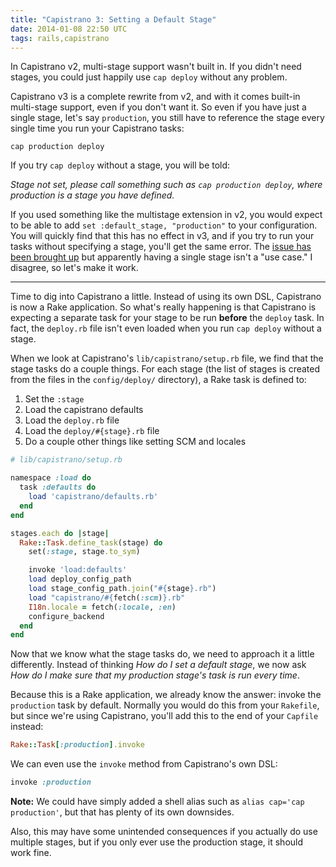 ```yaml
---
title: "Capistrano 3: Setting a Default Stage"
date: 2014-01-08 22:50 UTC
tags: rails,capistrano
---
```


In Capistrano v2, multi-stage support wasn't built in. If you didn't need stages, you could just happily
use `cap deploy` without any problem.

Capistrano v3 is a complete rewrite from v2, and with it comes built-in multi-stage support, even if you don't want it.
So even if you have just a single stage, let's say `production`, you still have to reference the stage every single time
you run your Capistrano tasks:

```
cap production deploy
```

If you try `cap deploy` without a stage, you will be told:

_Stage not set, please call something such as `cap production deploy`, where production is a stage you have defined._

If you used something like the multistage extension in v2, you would expect to be able to add `set :default_stage, "production"`
to your configuration. You will quickly find that this has no effect in v3, and if you try to run your tasks without specifying
a stage, you'll get the same error. The [issue has been brought up](https://github.com/capistrano/capistrano/issues/806)
but apparently having a single stage isn't a "use case." I disagree, so let's make it work.

---

Time to dig into Capistrano a little. Instead of using its own DSL, Capistrano is now a Rake application.
So what's really happening is that Capistrano is expecting a separate task for your stage to be run
__before__ the `deploy` task. In fact, the `deploy.rb` file isn't even loaded when you run `cap deploy`
without a stage.

When we look at Capistrano's `lib/capistrano/setup.rb` file, we find that the stage tasks do a couple things.
For each stage (the list of stages is created from the files in the `config/deploy/` directory), a Rake task is defined to:

1. Set the `:stage`
2. Load the capistrano defaults
3. Load the `deploy.rb` file
4. Load the `deploy/#{stage}.rb` file
5. Do a couple other things like setting SCM and locales

```ruby
# lib/capistrano/setup.rb

namespace :load do
  task :defaults do
    load 'capistrano/defaults.rb'
  end
end

stages.each do |stage|
  Rake::Task.define_task(stage) do
    set(:stage, stage.to_sym)

    invoke 'load:defaults'
    load deploy_config_path
    load stage_config_path.join("#{stage}.rb")
    load "capistrano/#{fetch(:scm)}.rb"
    I18n.locale = fetch(:locale, :en)
    configure_backend
  end
end
```

Now that we know what the stage tasks do, we need to approach it a little differently. Instead of thinking _How do I set a default stage_,
we now ask _How do I make sure that my production stage's task is run every time_.

Because this is a Rake application, we already know the answer: invoke the `production` task by default.
Normally you would do this from your `Rakefile`, but since we're using Capistrano, you'll add this to the end of your `Capfile` instead:

```ruby
Rake::Task[:production].invoke
```

We can even use the `invoke` method from Capistrano's own DSL:

```ruby
invoke :production
```

__Note:__ We could have simply added a shell alias such as `alias cap='cap production'`, but that has plenty of its own downsides.

Also, this may have some unintended consequences if you actually do use multiple stages, but if you only ever use the production stage, it should work fine.